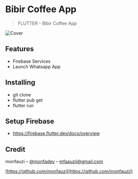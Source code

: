 # Bibir Coffee App

> FLUTTER - Bibir Coffee App


<img src="https://i.ibb.co/SrpcDtp/Cover.png" alt="Cover" border="0"></a>

## Features

- Firebase Services
- Launch Whatsapp App

## Installing

- git clone 
- flutter pub get
- flutter run

## Setup Firebase

- https://firebase.flutter.dev/docs/overview

## Credit

monfauzi – [@monfadev](https://instagram.com/monfadev) – mfaauzii@gmail.com

[https://github.com/monfauzi](https://github.com/monfauzi/)

